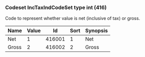 ### Codeset IncTaxIndCodeSet type int (416)

Code to represent whether value is net (inclusive of tax) or gross.

| Name  | Value | Id     | Sort | Synopsis |
|-------|-------|--------|------|----------|
| Net   | 1     | 416001 | 1    | Net      |
| Gross | 2     | 416002 | 2    | Gross    |

